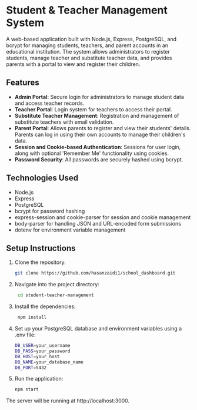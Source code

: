 # Student & Teacher Management System

A web-based application built with Node.js, Express, PostgreSQL, and bcrypt for managing students, teachers, and parent accounts in an educational institution. The system allows administrators to register students, manage teacher and substitute teacher data, and provides parents with a portal to view and register their children.

## Features

- **Admin Portal**: Secure login for administrators to manage student data and access teacher records.
- **Teacher Portal**: Login system for teachers to access their portal.
- **Substitute Teacher Management**: Registration and management of substitute teachers with email validation.
- **Parent Portal**: Allows parents to register and view their students' details. Parents can log in using their own accounts to manage their children's data.
- **Session and Cookie-based Authentication**: Sessions for user login, along with optional 'Remember Me' functionality using cookies.
- **Password Security**: All passwords are securely hashed using bcrypt.

## Technologies Used

- Node.js
- Express
- PostgreSQL
- bcrypt for password hashing
- express-session and cookie-parser for session and cookie management
- body-parser for handling JSON and URL-encoded form submissions
- dotenv for environment variable management

## Setup Instructions

1. Clone the repository.
   ```bash
   git clone https://github.com/hasanzaidi1/school_dashboard.git
2. Navigate into the project directory:
   ```bash
    cd student-teacher-management
3. Install the dependencies:
   ```bash
    npm install
4. Set up your PostgreSQL database and environment variables using a .env file:
   ```bash
   DB_USER=your_username
   DB_PASS=your_password
   DB_HOST=your_host
   DB_NAME=your_database_name
   DB_PORT=5432

5. Run the application:
   ```bash
   npm start

The server will be running at http://localhost:3000.

